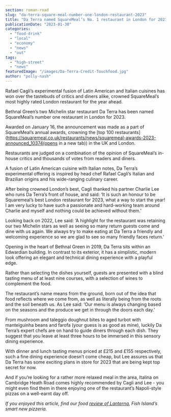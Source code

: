 ```yaml
---
section: roman-road
slug: "da-terra-square-meal-number-one-london-restaurant-2023"
title: "Da Terra named SquareMeal’s No. 1 restaurant in London for 2023"
publicationDate: "2023-01-30"
categories: 
  - "food-drink"
  - "local"
  - "economy"
  - "news"
  - "out"
tags: 
  - "high-street"
  - "news"
featuredImage: "/images/Da-Terra-Credit-Touchfood.jpg"
author: "polly-nash"
---
```


Rafael Cagli’s experimental fusion of Latin American and Italian cuisines has won over the tastebuds of critics and diners alike, crowned SquareMeal’s most highly rated London restaurant for the year ahead.

Bethnal Green’s two Michelin star restaurant Da Terra has been named SquareMeal’s number one restaurant in London for 2023. 

Awarded on January 16, the announcement was made as a part of SquareMeal’s annual awards, crowning the [top 100 restaurants](https://squaremeal.co.uk/restaurants/news/squaremeal-awards-2023-announced_10374(opens in a new tab)) in the UK and London. 

Restaurants are judged on a combination of the opinion of SquareMeal’s in-house critics and thousands of votes from readers and diners. 

A fusion of Latin American cuisine with Italian notes, Da Terra’s experimental offering is inspired by head chef Rafael Cagli’s Italian and Brazilian origins and his wide-ranging culinary career. 

After being crowned London’s best, Cagli thanked his partner Charlie Lee who runs Da Terra’s front of house, and said: ‘It is such an honour to be Squaremeal’s best London restaurant for 2023, what a way to start the year! I am very lucky to have such a passionate and hard-working team around Charlie and myself and nothing could be achieved without them.’

Looking back on 2022, Lee said: ‘A highlight for the restaurant was retaining our two Michelin stars as well as seeing so many return guests come and dine with us again. We always try to make eating at Da Terra a friendly and welcoming experience so we are glad to see so many friendly faces return.’

Opening in the heart of Bethnal Green in 2019, Da Terra sits within an Edwardian building. In contrast to its exterior, it has a simplistic, modern look offering an elegant and technical dining experience with a playful edge.

Rather than selecting the dishes yourself, guests are presented with a blind tasting menu of at least nine courses, with a selection of wines to complement the food. 

The restaurant’s name means from the ground, born out of the idea that food reflects where we come from, as well as literally being from the roots and the soil beneath us. As Lee said: ‘Our menu is always changing based on the seasons and the produce we get in through the doors each day.’ 

From mushroom and taleggio doughnut bites to aged turbot with manteiguinha beans and farofa (your guess is as good as mine), luckily Da Terra’s expert chefs are on hand to guide diners through each dish. They suggest that you leave at least three hours to be immersed in this sensory dining experience. 

With dinner and lunch tasting menus priced at £215 and £155 respectively, such a fine dining experience doesn’t come cheap, but Lee assures us that Da Terra has some exciting plans in store for 2023 that are being kept top secret for now. 

And if you’re looking for a rather more relaxed meal in the area, Italina on Cambridge Heath Road comes highly recommended by Cagli and Lee - you might even find them in there enjoying one of the restaurant’s Napoli-style pizzas on a well-earnt day off.  

_If you enjoyed this article, find our food [review of Lanterna](https://romanroadlondon.com/lanterna-pizza-restaurant-bar-deli-fish-island-food-review/), Fish Island’s smart new pizzeria._
